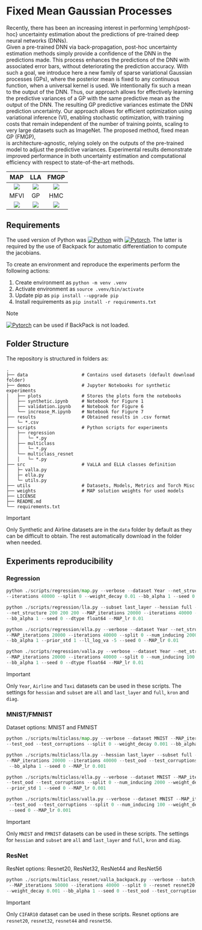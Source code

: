 # Fixed Mean Gaussian Processes

Recently, there has been an increasing interest in performing \emph{post-hoc} uncertainty 
estimation about the predictions of pre-trained deep neural networks (DNNs).  
Given a pre-trained DNN via back-propagation, post-hoc uncertainty estimation methods simply 
provide a confidence of the DNN in the predictions made. This process enhances the predictions 
of the DNN with associated error bars, without deteriorating the prediction accuracy.
With such a goal, we introduce here a new family of 
sparse variational Gaussian processes (GPs), where the posterior mean is fixed to any continuous function, 
when a universal kernel is used. We intentionally fix such a mean to the output of the DNN.
Thus, our approach allows for effectively learning the predictive variances of a GP
with the same predictive mean as the output of the DNN. The resulting GP predictive 
variances estimate the DNN prediction uncertainty. Our approach allows for
efficient optimization using variational inference (VI), 
enabling stochastic optimization, with training costs that remain
independent of the number of training points, scaling to 
very large datasets such as ImageNet. The proposed method, fixed mean GP (FMGP),  
is architecture-agnostic, 
relying solely on the outputs of the pre-trained model to adjust the 
predictive variances. Experimental results demonstrate improved performance in 
both uncertainty estimation and computational efficiency with respect to state-of-the-art methods.

MAP  |  LLA | FMGP
:-------------------------:|:-------------------------:|:-:|
![](demos/plots/LLA.png)  |  ![](demos/plots/VaLLA_inducing.png) | ![](demos/plots/ELLA.png)
MFVI  | GP | HMC
![](demos/plots/LL-LLA.png)  |  ![](demos/plots/Diag-LLA.png) | ![](demos/plots/LLA-KFAC.png)

## Requirements

The used version of Python was [![Python](https://img.shields.io/badge/Python_3.10.10-blue)](https://www.python.org/downloads/release/python-31010/) with 
 [![Pytorch](https://img.shields.io/badge/PyTorch_1.11-purple)](https://pytorch.org/get-started/previous-versions/). The latter is required by the use of Backpack for automatic differentiation to compute the jacobians.

To create an environment and reproduce the experiments perform the following actions:
1. Create environment as `python -m venv .venv`
2. Activate environment as `source .venv/bin/activate`
3. Update pip as `pip install --upgrade pip`
4. Install requirements as `pip install -r requirements.txt`

> [!NOTE]  
> [![Pytorch](https://img.shields.io/badge/PyTorch_2.x-purple)](https://pytorch.org/get-started/previous-versions/) can be used if BackPack is not loaded.

## Folder Structure

The repository is structured in folders as:

    .
    ├── data                    # Contains used datasets (default download folder)
    ├── demos                   # Jupyter Notebooks for synthetic experiments
    │   ├── plots               # Stores the plots form the notebooks
    │   ├── synthetic.ipynb     # Notebook for Figure 1
    │   ├── validation.ipynb    # Notebook for Figure 6    
    │   └── increase_M.ipynb    # Notebook for Figure 7    
    ├── results                 # Obtained results in .csv format
    │   └─ *.csv
    ├── scripts                 # Python scripts for experiments
    │   ├── regression      
    │   │   └─ *.py  
    │   ├── multiclass
    │   │   └─ *.py  
    │   └── multiclass_resnet
    │   │   └─ *.py  
    ├── src                     # VaLLA and ELLA classes definition
    │   ├─ valla.py
    │   ├─ ella.py
    │   └─ utils.py
    ├── utils                   # Datasets, Models, Metrics and Torch Misc
    ├── weights                 # MAP solution weights for used models  
    ├── LICENSE
    ├── README.md
    └── requirements.txt

> [!Important]  
> Only Synthetic and Airline datasets are in the `data` folder by default as they can be difficult to obtain. The rest automatically download in the folder when needed.



## Experiments reproducibility


### Regression



```python
python ./scripts/regression/map.py --verbose --dataset Year --net_structure 200 200 200 --MAP_iterations 20000
--iterations 40000 --split 0 --weight_decay 0.01 --bb_alpha 1 --seed 0 --dtype float64 --MAP_lr 0.01
```

```python
python ./scripts/regression/lla.py --subset last_layer --hessian full --verbose --dataset Year
--net_structure 200 200 200 --MAP_iterations 20000 --iterations 40000 --split 0 --weight_decay 0.01
--bb_alpha 1 --seed 0 --dtype float64 --MAP_lr 0.01
```


```python
python ./scripts/regression/ella.py --verbose --dataset Year --net_structure 200 200 200
--MAP_iterations 20000 --iterations 40000 --split 0 --num_inducing 2000 --weight_decay 0.01
--bb_alpha 1 --prior_std 1 --ll_log_va -5 --seed 0 --MAP_lr 0.01
```

```python
python ./scripts/regression/valla.py --verbose --dataset Year --net_structure 200 200 200
--MAP_iterations 20000 --iterations 40000 --split 0 --num_inducing 100 --weight_decay 0.01
--bb_alpha 1 --seed 0 --dtype float64 --MAP_lr 0.01
```
> [!Important]  
> Only `Year`, `Airline` and `Taxi` datasets can be used in these scripts. The settings for `hessian` and `subset` are `all` and `last_layer` and `full`, `kron` and `diag`.

### MNIST/FMNIST

Dataset options: MNIST and FMNIST

```python
python ./scripts/multiclass/map.py --verbose --dataset MNIST --MAP_iterations 20000 --iterations 40000
--test_ood --test_corruptions --split 0 --weight_decay 0.001 --bb_alpha 1 --seed 0 --MAP_lr 0.001
```

```python
python ./scripts/multiclass/lla.py --hessian last_layer --subset full --verbose --dataset MNIST
--MAP_iterations 20000 --iterations 40000 --test_ood --test_corruptions --split 0 --weight_decay 0.001
 --bb_alpha 1 --seed 0 --MAP_lr 0.001
```

```python
python ./scripts/multiclass/ella.py --verbose --dataset MNIST --MAP_iterations 20000 --iterations 40000
--test_ood --test_corruptions --split 0 --num_inducing 2000 --weight_decay 0.001 --bb_alpha 1
--prior_std 1 --seed 0 --MAP_lr 0.001
```

```python
python ./scripts/multiclass/valla.py --verbose --dataset MNIST --MAP_iterations 20000 --iterations 40000
 --test_ood --test_corruptions --split 0 --num_inducing 100 --weight_decay 0.001 --bb_alpha 1
 --seed 0 --MAP_lr 0.001
```

> [!Important]  
> Only `MNIST` and `FMNIST` datasets can be used in these scripts. The settings for `hessian` and `subset` are `all` and `last_layer` and `full`, `kron` and `diag`.

### ResNet

ResNet options: Resnet20, ResNet32, ResNet44 and ResNet56

```python
python ./scripts/multiclass_resnet/valla_backpack.py --verbose --batch_size 100 --dataset CIFAR10
 --MAP_iterations 50000 --iterations 40000 --split 0 --resnet resnet20 --num_inducing 100
--weight_decay 0.001 --bb_alpha 1 --seed 0 --test_ood --test_corruptions --MAP_lr 0.01 --device gpu
```

> [!Important]  
> Only `CIFAR10` dataset can be used in these scripts. Resnet options are `resnet20`, `resnet32`, `resnet44` and `resnet56`.
